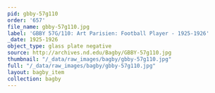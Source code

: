 ```yaml
---
pid: gbby-57g110
order: '657'
file_name: gbby-57g110.jpg
label: 'GBBY 57G/110: Art Parisien: Football Player - 1925-1926'
_date: 1925-1926
object_type: glass plate negative
source: http://archives.nd.edu/Bagby/GBBY-57g110.jpg
thumbnail: "/_data/raw_images/bagby/gbby-57g110.jpg"
full: "/_data/raw_images/bagby/gbby-57g110.jpg"
layout: bagby_item
collection: bagby
---
```

